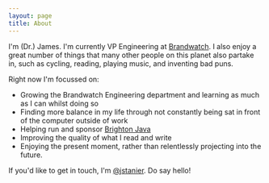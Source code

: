 ```yaml
---
layout: page
title: About
---
```


I'm (Dr.) James. I'm currently VP Engineering at [Brandwatch](http://www.brandwatch.com). I also enjoy a great number of things that many other people on this planet also partake in, such as cycling, reading, playing music, and inventing bad puns.

Right now I'm focussed on:

* Growing the Brandwatch Engineering department and learning as much as I can whilst doing so
* Finding more balance in my life through not constantly being sat in front of the computer outside of work
* Helping run and sponsor [Brighton Java](http://www.meetup.com/Brighton-Java/)
* Improving the quality of what I read and write
* Enjoying the present moment, rather than relentlessly projecting into the future.

If you'd like to get in touch, I'm [@jstanier](http://www.twitter.com/jstanier). Do say hello!
